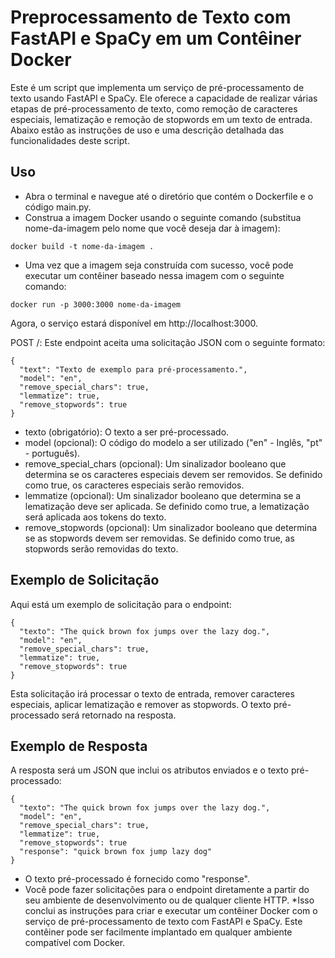 # Preprocessamento de Texto com FastAPI e SpaCy em um Contêiner Docker

Este é um script que implementa um serviço de pré-processamento de texto usando FastAPI e SpaCy. Ele oferece a capacidade de realizar várias etapas de pré-processamento de texto, como remoção de caracteres especiais, lematização e remoção de stopwords em um texto de entrada. Abaixo estão as instruções de uso e uma descrição detalhada das funcionalidades deste script.

## Uso
* Abra o terminal e navegue até o diretório que contém o Dockerfile e o código main.py.
* Construa a imagem Docker usando o seguinte comando (substitua nome-da-imagem pelo nome que você deseja dar à imagem):

```
docker build -t nome-da-imagem .
```
* Uma vez que a imagem seja construída com sucesso, você pode executar um contêiner baseado nessa imagem com o seguinte comando:
```
docker run -p 3000:3000 nome-da-imagem
```

Agora, o serviço estará disponível em http://localhost:3000.

POST /: Este endpoint aceita uma solicitação JSON com o seguinte formato:
```
{
  "text": "Texto de exemplo para pré-processamento.",
  "model": "en",
  "remove_special_chars": true,
  "lemmatize": true,
  "remove_stopwords": true
}
```
* texto (obrigatório): O texto a ser pré-processado.
* model (opcional): O código do modelo a ser utilizado ("en" - Inglês, "pt" - português). 
* remove_special_chars (opcional): Um sinalizador booleano que determina se os caracteres especiais devem ser removidos. Se definido como true, os caracteres especiais serão removidos.
* lemmatize (opcional): Um sinalizador booleano que determina se a lematização deve ser aplicada. Se definido como true, a lematização será aplicada aos tokens do texto.
* remove_stopwords (opcional): Um sinalizador booleano que determina se as stopwords devem ser removidas. Se definido como true, as stopwords serão removidas do texto.

## Exemplo de Solicitação
Aqui está um exemplo de solicitação para o endpoint:

```
{
  "texto": "The quick brown fox jumps over the lazy dog.",
  "model": "en",
  "remove_special_chars": true,
  "lemmatize": true,
  "remove_stopwords": true
}
```

Esta solicitação irá processar o texto de entrada, remover caracteres especiais, aplicar lematização e remover as stopwords. O texto pré-processado será retornado na resposta.

## Exemplo de Resposta
A resposta será um JSON que inclui os atributos enviados e o texto pré-processado:


```
{
  "texto": "The quick brown fox jumps over the lazy dog.",
  "model": "en",
  "remove_special_chars": true,
  "lemmatize": true,
  "remove_stopwords": true
  "response": "quick brown fox jump lazy dog"
}
```

* O texto pré-processado é fornecido como "response".
* Você pode fazer solicitações para o endpoint diretamente a partir do seu ambiente de desenvolvimento ou de qualquer cliente HTTP.
*Isso conclui as instruções para criar e executar um contêiner Docker com o serviço de pré-processamento de texto com FastAPI e SpaCy. Este contêiner pode ser facilmente implantado em qualquer ambiente compatível com Docker.
